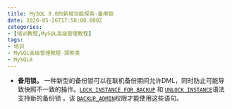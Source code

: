 ```yaml
---
title: MySQL 8.0的新增功能探索-备用锁
date: 2020-05-26T17:58:00.000Z
categories:
- [培训教程,MySQL高级管理教程]
tags:
- 培训
- MySQL高级管理教程-探索类
- MySQL8
---
```


- **备用锁。** 一种新型的备份锁可以在联机备份期间允许DML，同时防止可能导致快照不一致的操作。[`LOCK INSTANCE FOR BACKUP`](https://dev.mysql.com/doc/refman/8.0/en/lock-instance-for-backup.html) 和 [`UNLOCK INSTANCE`](https://dev.mysql.com/doc/refman/8.0/en/lock-instance-for-backup.html)语法支持新的备份锁 。该 [`BACKUP_ADMIN`](https://dev.mysql.com/doc/refman/8.0/en/privileges-provided.html#priv_backup-admin)权限才能使用这些语句。
